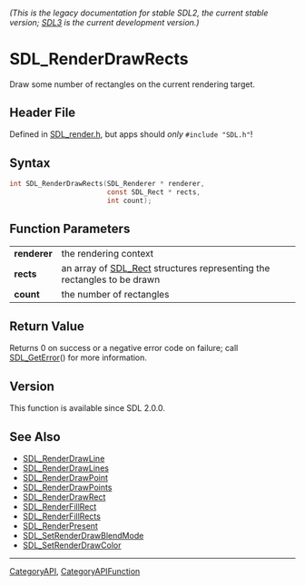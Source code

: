 ###### (This is the legacy documentation for stable SDL2, the current stable version; [SDL3](https://wiki.libsdl.org/SDL3/) is the current development version.)
# SDL_RenderDrawRects

Draw some number of rectangles on the current rendering target.

## Header File

Defined in [SDL_render.h](https://github.com/libsdl-org/SDL/blob/SDL2/include/SDL_render.h), but apps should _only_ `#include "SDL.h"`!

## Syntax

```c
int SDL_RenderDrawRects(SDL_Renderer * renderer,
                        const SDL_Rect * rects,
                        int count);

```

## Function Parameters

|                  |                                                                                     |
| ---------------- | ----------------------------------------------------------------------------------- |
| **renderer**     | the rendering context                                                               |
| **rects**        | an array of [SDL_Rect](SDL_Rect) structures representing the rectangles to be drawn |
| **count**        | the number of rectangles                                                            |

## Return Value

Returns 0 on success or a negative error code on failure; call
[SDL_GetError](SDL_GetError)() for more information.

## Version

This function is available since SDL 2.0.0.

## See Also

* [SDL_RenderDrawLine](SDL_RenderDrawLine)
* [SDL_RenderDrawLines](SDL_RenderDrawLines)
* [SDL_RenderDrawPoint](SDL_RenderDrawPoint)
* [SDL_RenderDrawPoints](SDL_RenderDrawPoints)
* [SDL_RenderDrawRect](SDL_RenderDrawRect)
* [SDL_RenderFillRect](SDL_RenderFillRect)
* [SDL_RenderFillRects](SDL_RenderFillRects)
* [SDL_RenderPresent](SDL_RenderPresent)
* [SDL_SetRenderDrawBlendMode](SDL_SetRenderDrawBlendMode)
* [SDL_SetRenderDrawColor](SDL_SetRenderDrawColor)

----
[CategoryAPI](CategoryAPI), [CategoryAPIFunction](CategoryAPIFunction)

